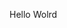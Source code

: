 Hello Wolrd






























































































































































































































































































































































































































































































































































































































































































































































































































































































































































































































































































































































































































































































































































































































































































































































































































































































































































































































































































































































































































































































































































































































































































































































































































































































































































































































































































































































































































































































































































































































































































































































































































































































































































































































































































































































































































































































































































































































































































































































































































